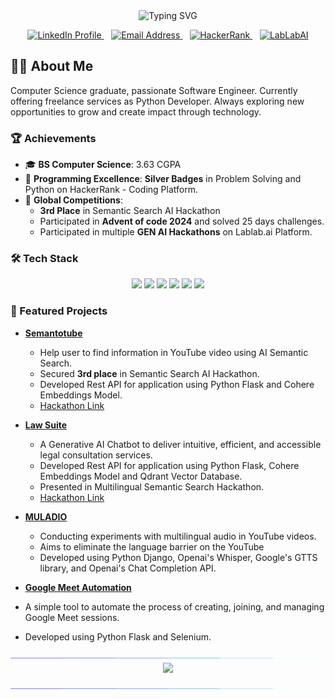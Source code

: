 <div align="center">
  <img src="https://readme-typing-svg.herokuapp.com?font=Fira+Code&weight=500&size=40&pause=1000&color=6A5ACD&center=true&vCenter=true&random=false&width=600&height=100&lines=Hi+%F0%9F%91%8B+I%27m+Ahtesham+Sarwar;Software+Engineer;Python+Developer" alt="Typing SVG" />
  
  <p align="center">
    <a href="https://www.linkedin.com/in/ahteshamsarwar/">
      <img src="https://img.shields.io/badge/LinkedIn-0077B5?style=for-the-badge&logo=linkedin&logoColor=white" alt="LinkedIn Profile" />
    </a>
    &nbsp;&nbsp;
    <a href="mailto:ahteshamsarwar333@gmail.com">
      <img src="https://img.shields.io/badge/Email-D14836?style=for-the-badge&logo=gmail&logoColor=white" alt="Email Address" />
    </a>
    &nbsp;&nbsp;
    <a href="https://www.hackerrank.com/profile/ahteshamsarwar31" target="_blank">
    <img src="https://img.shields.io/badge/HackerRank-2EC866?style=for-the-badge&logo=hackerrank&logoColor=white" alt="HackerRank" />
    </a>
    &nbsp;&nbsp;
    <a href="https://lablab.ai/u/@ahtesham_sarwar54" target="_blank">
    <img src="https://img.shields.io/badge/LabLabAI-FFFFFF?style=for-the-badge&logo=lablabai&logoColor=black" alt="LabLabAI" />
    </a>
  </p>
</div>

## 👩‍💻 About Me

Computer Science graduate, passionate Software Engineer. 
Currently offering freelance services as Python Developer.
Always exploring new opportunities to grow and create 
impact through technology.

### 🏆 Achievements

- 🎓 **BS Computer Science**: 3.63 CGPA
- 🥈 **Programming Excellence**: **Silver Badges** in Problem Solving and Python on HackerRank - Coding Platform.
- 🌟 **Global Competitions**: 
  - **3rd Place** in Semantic Search AI Hackathon
  - Participated in **Advent of code 2024** and solved 25 days challenges.
  - Participated in multiple **GEN AI Hackathons** on Lablab.ai Platform.

### 🛠️ Tech Stack

<p align="center">
  <img src="https://img.shields.io/badge/Python-3776AB?style=for-the-badge&logo=python&logoColor=white" />
  <img src="https://img.shields.io/badge/Django-00b300?style=for-the-badge&logo=django&logoColor=black" />
  <img src="https://img.shields.io/badge/Flask-FFFFFF?style=for-the-badge&logo=flask&logoColor=black" />
  <img src="https://img.shields.io/badge/Docker-1572B6?style=for-the-badge&logo=docker&logoColor=white" />
  <img src="https://img.shields.io/badge/Requests-FFFFFF?style=for-the-badge&logo=request&logoColor=black" />
  <img src="https://img.shields.io/badge/Selenium-778899?style=for-the-badge&logo=selenium&logoColor=green" />
</p>

### 🌟 Featured Projects
- [**Semantotube**](https://github.com/M786453/Semantotube) 
  - Help user to find information in YouTube video using AI Semantic Search.
  - Secured **3rd place** in Semantic Search AI Hackathon.
  - Developed Rest API for application using Python Flask and Cohere Embeddings Model.
  - [Hackathon Link](https://lablab.ai/event/semantic-search-hackathon/giga-chads/semantotube)

- [**Law Suite**](https://github.com/M786453/Law-Suite) 
  - A Generative AI Chatbot to deliver intuitive, efficient, and accessible legal consultation services.
  - Developed Rest API for application using Python Flask, Cohere Embeddings Model and Qdrant Vector Database.
  - Presented in Multilingual Semantic Search Hackathon.
  - [Hackathon Link](https://lablab.ai/event/multilingual-semantic-search-hackathon/the-soloist/lawsuite)
 
- [**MULADIO**](https://github.com/M786453/MULADIO) 
  - Conducting experiments with multilingual audio in YouTube videos.
  - Aims to eliminate the language barrier on the YouTube
  - Developed using Python Django, Openai's Whisper, Google's GTTS library, and Openai's Chat Completion API.

 - [**Google Meet Automation**](https://github.com/M786453/GoogleMeetAutomation) 
  - A simple tool to automate the process of creating, joining, and managing Google Meet sessions.
  - Developed using Python Flask and Selenium.

<img src="https://github.com/M786453/M786453/raw/main/images/cool_bar.gif">

<div align=center>
  <img align="center" src="https://github-readme-stats.vercel.app/api/top-langs/?username=M786453&layout=donut&theme=transparent"/>
  <p></p>
</div>

<img src="https://github.com/M786453/M786453/raw/main/images/cool_bar.gif">
